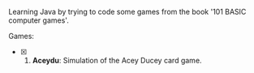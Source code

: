 Learning Java by trying to code some games from the book '101 BASIC computer games'.

Games:

- [x] 1. **Aceydu**: Simulation of the Acey Ducey card game.

